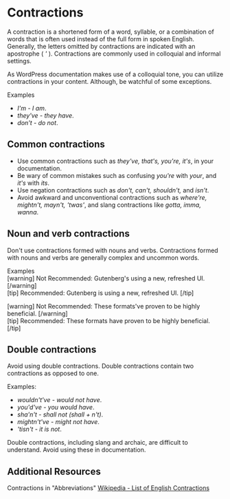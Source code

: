 # Contractions

A contraction is a shortened form of a word, syllable, or a combination of words that is often used instead of the full form in spoken English. Generally, the letters omitted by contractions are indicated with an apostrophe ( *'* ).  Contractions are commonly used in colloquial and informal settings.

As WordPress documentation makes use of a colloquial tone, you can utilize contractions in your content. Although, be watchful of some exceptions.  

Examples
- *I'm - I am*.
- *they've - they have*.
- *don't - do not*.

## Common contractions

- Use common contractions such as *they've, that's, you're, it's*, in your documentation.
- Be wary of common mistakes such as confusing *you're* with *your*, and *it's* with *its*.
- Use negation contractions such as *don't, can't, shouldn't,* and *isn't*.
- Avoid awkward and unconventional contractions such as *where're, mightn't, mayn't, 'twas'*, and slang contractions like *gotta, imma, wanna*.

## Noun and verb contractions

Don't use contractions formed with nouns and verbs. Contractions formed with nouns and verbs are generally complex and uncommon words.  

Examples  
[warning] Not Recommended: Gutenberg's using a new, refreshed UI.  [/warning]  
[tip] Recommended: Gutenberg is using a new, refreshed UI. [/tip]

[warning] Not Recommended: These formats've proven to be highly beneficial. [/warning]  
[tip] Recommended: These formats have proven to be highly beneficial. [/tip]  

## Double contractions

Avoid using double contractions. Double contractions contain two contractions as opposed to one.

Examples:
- *wouldn't've - would not have*.
- *you'd've - you would have*.
- *sha'n't - shall not (shall + n't)*.
- *mightn't've - might not have*.
- *'tisn't - it is not*.

Double contractions, including slang and archaic, are difficult to understand. Avoid using these in documentation.

## Additional Resources

Contractions in "Abbreviations"
[Wikipedia - List of English Contractions](https://en.wikipedia.org/wiki/Wikipedia:List_of_English_contractions)
